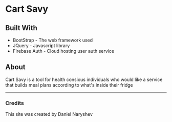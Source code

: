 # Cart Savy

## Built With

* BootStrap - The web framework used
* JQuery - Javascript library
* Firebase Auth - Cloud hosting user auth service

## About 

Cart Savy is a tool for health consious individuals who would like a service that builds meal plans according to what's inside their fridge

---
### Credits

This site was created by Daniel Naryshev
